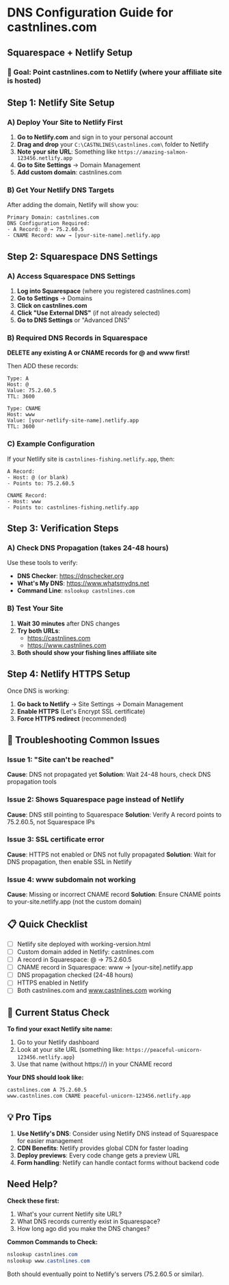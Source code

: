 # DNS Configuration Guide for castnlines.com
## Squarespace + Netlify Setup

### 🎯 Goal: Point castnlines.com to Netlify (where your affiliate site is hosted)

## Step 1: Netlify Site Setup

### A) Deploy Your Site to Netlify First
1. **Go to Netlify.com** and sign in to your personal account
2. **Drag and drop** your `C:\CASTNLINES\castnlines.com\` folder to Netlify
3. **Note your site URL**: Something like `https://amazing-salmon-123456.netlify.app`
4. **Go to Site Settings** → Domain Management
5. **Add custom domain**: castnlines.com

### B) Get Your Netlify DNS Targets
After adding the domain, Netlify will show you:
```
Primary Domain: castnlines.com
DNS Configuration Required:
- A Record: @ → 75.2.60.5
- CNAME Record: www → [your-site-name].netlify.app
```

## Step 2: Squarespace DNS Settings

### A) Access Squarespace DNS Settings
1. **Log into Squarespace** (where you registered castnlines.com)
2. **Go to Settings** → Domains
3. **Click on castnlines.com**
4. **Click "Use External DNS"** (if not already selected)
5. **Go to DNS Settings** or "Advanced DNS"

### B) Required DNS Records in Squarespace

**DELETE any existing A or CNAME records for @ and www first!**

Then ADD these records:

```
Type: A
Host: @
Value: 75.2.60.5
TTL: 3600

Type: CNAME  
Host: www
Value: [your-netlify-site-name].netlify.app
TTL: 3600
```

### C) Example Configuration
If your Netlify site is `castnlines-fishing.netlify.app`, then:

```
A Record:
- Host: @ (or blank)
- Points to: 75.2.60.5

CNAME Record:
- Host: www
- Points to: castnlines-fishing.netlify.app
```

## Step 3: Verification Steps

### A) Check DNS Propagation (takes 24-48 hours)
Use these tools to verify:
- **DNS Checker**: https://dnschecker.org
- **What's My DNS**: https://www.whatsmydns.net
- **Command Line**: `nslookup castnlines.com`

### B) Test Your Site
1. **Wait 30 minutes** after DNS changes
2. **Try both URLs**:
   - https://castnlines.com
   - https://www.castnlines.com
3. **Both should show your fishing lines affiliate site**

## Step 4: Netlify HTTPS Setup

Once DNS is working:
1. **Go back to Netlify** → Site Settings → Domain Management
2. **Enable HTTPS** (Let's Encrypt SSL certificate)
3. **Force HTTPS redirect** (recommended)

## 🔧 Troubleshooting Common Issues

### Issue 1: "Site can't be reached"
**Cause**: DNS not propagated yet
**Solution**: Wait 24-48 hours, check DNS propagation tools

### Issue 2: Shows Squarespace page instead of Netlify
**Cause**: DNS still pointing to Squarespace
**Solution**: Verify A record points to 75.2.60.5, not Squarespace IPs

### Issue 3: SSL certificate error
**Cause**: HTTPS not enabled or DNS not fully propagated
**Solution**: Wait for DNS propagation, then enable SSL in Netlify

### Issue 4: www subdomain not working
**Cause**: Missing or incorrect CNAME record
**Solution**: Ensure CNAME points to your-site.netlify.app (not the custom domain)

## 📋 Quick Checklist

- [ ] Netlify site deployed with working-version.html
- [ ] Custom domain added in Netlify: castnlines.com
- [ ] A record in Squarespace: @ → 75.2.60.5
- [ ] CNAME record in Squarespace: www → [your-site].netlify.app
- [ ] DNS propagation checked (24-48 hours)
- [ ] HTTPS enabled in Netlify
- [ ] Both castnlines.com and www.castnlines.com working

## 🎯 Current Status Check

**To find your exact Netlify site name:**
1. Go to your Netlify dashboard
2. Look at your site URL (something like: `https://peaceful-unicorn-123456.netlify.app`)
3. Use that name (without https://) in your CNAME record

**Your DNS should look like:**
```
castnlines.com A 75.2.60.5
www.castnlines.com CNAME peaceful-unicorn-123456.netlify.app
```

## 💡 Pro Tips

1. **Use Netlify's DNS**: Consider using Netlify DNS instead of Squarespace for easier management
2. **CDN Benefits**: Netlify provides global CDN for faster loading
3. **Deploy previews**: Every code change gets a preview URL
4. **Form handling**: Netlify can handle contact forms without backend code

## Need Help?

**Check these first:**
1. What's your current Netlify site URL?
2. What DNS records currently exist in Squarespace?
3. How long ago did you make the DNS changes?

**Common Commands to Check:**
```powershell
nslookup castnlines.com
nslookup www.castnlines.com
```

Both should eventually point to Netlify's servers (75.2.60.5 or similar).